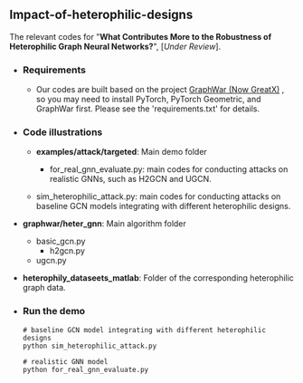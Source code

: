 ## Impact-of-heterophilic-designs

The relevant codes for "**What Contributes More to the Robustness of Heterophilic Graph Neural Networks?**", [*Under Review*].




- ### Requirements

  - Our codes are built based on the project [GraphWar (Now GreatX)](https://github.com/EdisonLeeeee/GreatX/tree/graphwar) , so you may need to install PyTorch, PyTorch Geometric, and GraphWar first. Please see the 'requirements.txt' for details. 

    

- ### Code illustrations

  - **examples/attack/targeted**: Main demo folder

    - for_real_gnn_evaluate.py: main codes for conducting attacks on realistic GNNs, such as H2GCN and UGCN.
  - sim_heterophilic_attack.py: main codes for conducting attacks on baseline GCN models integrating with different heterophilic designs. 
  
- **graphwar/heter_gnn**: Main algorithm folder
  
  - basic_gcn.py
    - h2gcn.py
  - ugcn.py
  
- **heterophily_dataseets_matlab**: Folder of the corresponding heterophilic graph data.
  
  
  
- ### Run the demo

  ```
  # baseline GCN model integrating with different heterophilic designs
  python sim_heterophilic_attack.py
  
  # realistic GNN model
  python for_real_gnn_evaluate.py
  ```

  

